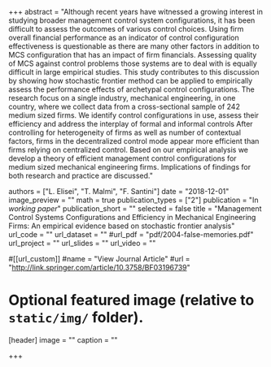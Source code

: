 +++
abstract = "Although recent years have witnessed a growing interest in studying broader management control system configurations, it has been difficult to assess the outcomes of various control choices. Using firm overall financial performance as an indicator of control configuration effectiveness is questionable as there are many other factors in addition to MCS configuration that has an impact of firm financials. Assessing quality of MCS against control problems those systems are to deal with is equally difficult in large empirical studies. This study contributes to this discussion by showing how stochastic frontier method can be applied to empirically assess the performance effects of archetypal control configurations. The research focus on a single industry, mechanical engineering, in one country, where we collect data from a cross-sectional sample of 242 medium sized firms. We identify control configurations in use, assess their efficiency and address the interplay of formal and informal controls After controlling for heterogeneity of firms as well as number of contextual factors, firms in the decentralized control mode appear more efficient than firms relying on centralized control. Based on our empirical analysis we develop a theory of efficient management control configurations for medium sized mechanical engineering firms. Implications of findings for both research and practice are discussed."

authors = ["L. Elisei", "T. Malmi", "F. Santini"]
date = "2018-12-01"
image_preview = ""
math = true
publication_types = ["2"]
publication = "In *working paper*"
publication_short = ""
selected = false
title = "Management Control Systems Configurations and Efficiency in Mechanical Engineering Firms: An empirical evidence based on stochastic frontier analysis"
url_code = ""
url_dataset = ""
#url_pdf = "pdf/2004-false-memories.pdf"
url_project = ""
url_slides = ""
url_video = ""

#[[url_custom]]
#name = "View Journal Article"
#url = "http://link.springer.com/article/10.3758/BF03196739"

# Optional featured image (relative to `static/img/` folder).
[header]
image = ""
caption = ""

+++
